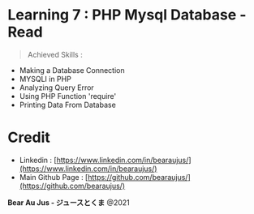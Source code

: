 # Learning 7 : PHP Mysql Database - Read
> Achieved Skills :
+ Making a Database Connection
+ MYSQLI in PHP
+ Analyzing Query Error
+ Using PHP Function 'require'
+ Printing Data From Database

# Credit
+ Linkedin : [https://www.linkedin.com/in/bearaujus/](https://www.linkedin.com/in/bearaujus/)
+ Main Github Page : [https://github.com/bearaujus/](https://github.com/bearaujus/)

**Bear Au Jus - ジュースとくま** @2021
